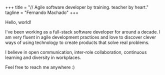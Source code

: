 +++
title = "// Agile software developer by training. teacher by heart."
tagline = "Fernando Machado"
+++

Hello, world!

I've been working as a full-stack software developer for around a decade. I am very fluent in agile development practices and love to discover clever ways of using technology to create products that solve real problems.

I believe in open communication, inter-role collaboration, continuous learning and diversity in workplaces.

Feel free to reach me anywhere :)

